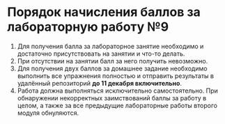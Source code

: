 # Порядок начисления баллов за лабораторную работу №9

1. Для получения балла за лабораторное занятие необходимо и достаточно присутствовать на занятии и что-то делать.
2. При отсутствии на занятии балл за него получить невозможно.
3. Для получения двух баллов за домашнее задание необходимо выполнить все упражнения полностью и отправить результаты в удалённый репозиторий **до 11 декабря включительно**. 
4. Работа должна выполняться исключительно самостоятельно. При обнаружении некорректных заимствований баллы за работу в целом, а также за все предыдущие лабораторные работы второго модуля обнуляются.